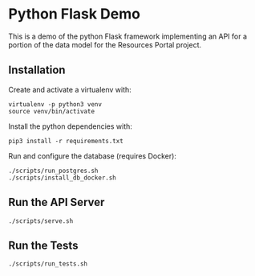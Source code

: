 # Python Flask Demo

This is a demo of the python Flask framework implementing an API for a portion of the data model for the Resources Portal project.

## Installation

Create and activate a virtualenv with:

```
virtualenv -p python3 venv
source venv/bin/activate
```

Install the python dependencies with:

```
pip3 install -r requirements.txt
```

Run and configure the database (requires Docker):

```
./scripts/run_postgres.sh
./scripts/install_db_docker.sh
```

## Run the API Server

```
./scripts/serve.sh
```

## Run the Tests

```
./scripts/run_tests.sh
```
